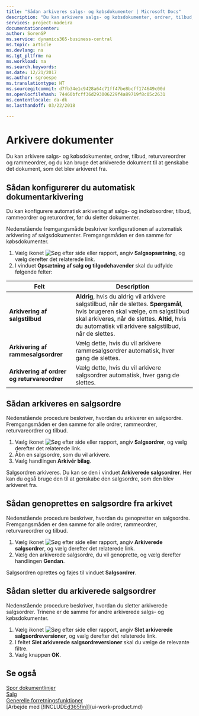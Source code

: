 ```yaml
---
title: "Sådan arkiveres salgs- og købsdokumenter | Microsoft Docs"
description: "Du kan arkivere salgs- og købsdokumenter, ordrer, tilbud, returvareordrer og rammeordrer, og du kan bruge det arkiverede dokument til at genskabe det dokument, som det blev arkiveret fra."
services: project-madeira
documentationcenter: 
author: SorenGP
ms.service: dynamics365-business-central
ms.topic: article
ms.devlang: na
ms.tgt_pltfrm: na
ms.workload: na
ms.search.keywords: 
ms.date: 12/21/2017
ms.author: sgroespe
ms.translationtype: HT
ms.sourcegitcommit: d7fb34e1c9428a64c71ff47be8bcff174649c00d
ms.openlocfilehash: 74460bfcff36d293006229f4a89719f8c05c2631
ms.contentlocale: da-dk
ms.lasthandoff: 03/22/2018

---
```

# <a name="archive-documents"></a>Arkivere dokumenter
Du kan arkivere salgs- og købsdokumenter, ordrer, tilbud, returvareordrer og rammeordrer, og du kan bruge det arkiverede dokument til at genskabe det dokument, som det blev arkiveret fra.

## <a name="to-set-up-automatic-document-archiving"></a>Sådan konfigurerer du automatisk dokumentarkivering  
Du kan konfigurere automatisk arkivering af salgs- og indkøbsordrer, tilbud, rammeordrer og returordrer, før du sletter dokumenter.

Nedenstående fremgangsmåde beskriver konfigurationen af automatisk arkivering af salgsdokumenter. Fremgangsmåden er den samme for købsdokumenter.
1.  Vælg ikonet ![Søg efter side eller rapport](media/ui-search/search_small.png "Ikonet Søg efter side eller rapport"), angiv **Salgsopsætning**, og vælg derefter det relaterede link.
2. I vinduet **Opsætning af salg og tilgodehavender** skal du udfylde følgende felter:

|Felt|Description|
|-----|-----------|
|**Arkivering af salgstilbud**|**Aldrig**, hvis du aldrig vil arkivere salgstilbud, når de slettes. **Spørgsmål**, hvis brugeren skal vælge, om salgstilbud skal arkiveres, når de slettes. **Altid**, hvis du automatisk vil arkivere salgstilbud, når de slettes.|
|**Arkivering af rammesalgsordrer**|Vælg dette, hvis du vil arkivere rammesalgsordrer automatisk, hver gang de slettes.|
|**Arkivering af ordrer og returvareordrer**|Vælg dette, hvis du vil arkivere salgsordrer automatisk, hver gang de slettes.|

## <a name="to-archive-a-sales-order"></a>Sådan arkiveres en salgsordre
Nedenstående procedure beskriver, hvordan du arkiverer en salgsordre. Fremgangsmåden er den samme for alle ordrer, rammeordrer, returvareordrer og tilbud.

1.  Vælg ikonet ![Søg efter side eller rapport](media/ui-search/search_small.png "Ikonet Søg efter side eller rapport"), angiv **Salgsordrer**, og vælg derefter det relaterede link.  
2.  Åbn en salgsordre, som du vil arkivere.  
3.  Vælg handlingen **Arkivér bilag**.

Salgsordren arkiveres. Du kan se den i vinduet **Arkiverede salgsordrer**. Her kan du også bruge den til at genskabe den salgsordre, som den blev arkiveret fra.

## <a name="to-recreate-a-sales-order-from-the-archive"></a>Sådan genoprettes en salgsordre fra arkivet
Nedenstående procedure beskriver, hvordan du genopretter en salgsordre. Fremgangsmåden er den samme for alle ordrer, rammeordrer, returvareordrer og tilbud.

1.  Vælg ikonet ![Søg efter side eller rapport](media/ui-search/search_small.png "Ikonet Søg efter side eller rapport"), angiv **Arkiverede salgsordrer**, og vælg derefter det relaterede link.
2.  Vælg den arkiverede salgsordre, du vil genoprette, og vælg derefter handlingen **Gendan**.  

Salgsordren oprettes og føjes til vinduet **Salgsordrer**.

## <a name="to-delete-archived-sales-orders"></a>Sådan sletter du arkiverede salgsordrer
Nedenstående procedure beskriver, hvordan du sletter arkiverede salgsordrer. Trinene er de samme for andre arkiverede salgs- og købsdokumenter.

1.  Vælg ikonet ![Søg efter side eller rapport](media/ui-search/search_small.png "Ikonet Søg efter side eller rapport"), angiv **Slet arkiverede salgsordreversioner**, og vælg derefter det relaterede link.  
2.  I feltet **Slet arkiverede salgsordreversioner** skal du vælge de relevante filtre.  
3.  Vælg knappen **OK**.

## <a name="see-also"></a>Se også
[Spor dokumentlinjer](across-how-to-track-document-lines.md)  
[Salg](sales-manage-sales.md)  
[Generelle forretningsfunktioner](ui-across-business-areas.md)  
[Arbejde med [!INCLUDE[d365fin](includes/d365fin_md.md)]](ui-work-product.md)

